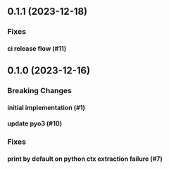 ## 0.1.1 (2023-12-18)

### Fixes

#### ci release flow (#11)

## 0.1.0 (2023-12-16)

### Breaking Changes

#### initial implementation (#1)

#### update pyo3 (#10)

### Fixes

#### print by default on python ctx extraction failure (#7)
